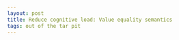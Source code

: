 ```yaml
---
layout: post
title: Reduce cognitive load: Value equality semantics
tags: out of the tar pit
---
```


